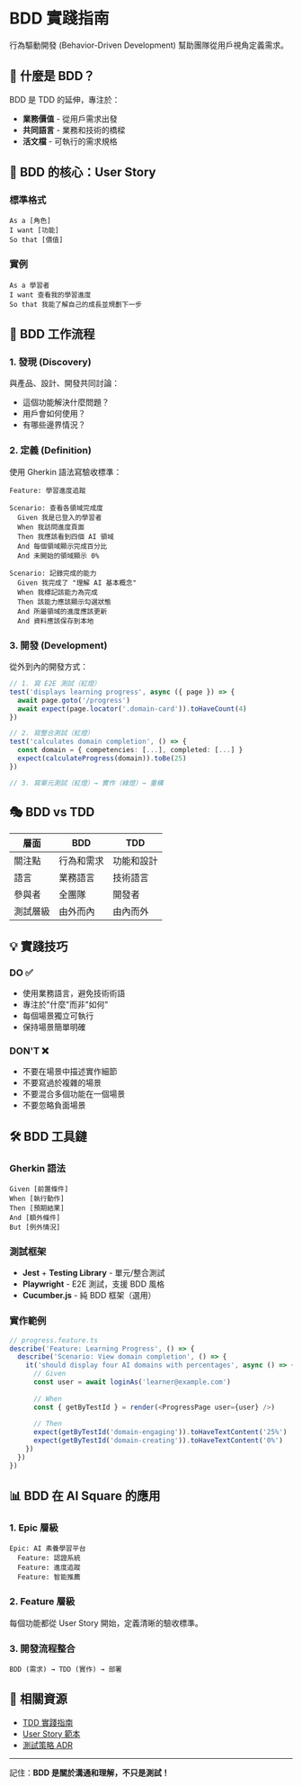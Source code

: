 # BDD 實踐指南

行為驅動開發 (Behavior-Driven Development) 幫助團隊從用戶視角定義需求。

## 🎯 什麼是 BDD？

BDD 是 TDD 的延伸，專注於：
- **業務價值** - 從用戶需求出發
- **共同語言** - 業務和技術的橋樑
- **活文檔** - 可執行的需求規格

## 📝 BDD 的核心：User Story

### 標準格式
```gherkin
As a [角色]
I want [功能]
So that [價值]
```

### 實例
```gherkin
As a 學習者
I want 查看我的學習進度
So that 我能了解自己的成長並規劃下一步
```

## 🔄 BDD 工作流程

### 1. 發現 (Discovery)
與產品、設計、開發共同討論：
- 這個功能解決什麼問題？
- 用戶會如何使用？
- 有哪些邊界情況？

### 2. 定義 (Definition)
使用 Gherkin 語法寫驗收標準：

```gherkin
Feature: 學習進度追蹤

Scenario: 查看各領域完成度
  Given 我是已登入的學習者
  When 我訪問進度頁面
  Then 我應該看到四個 AI 領域
  And 每個領域顯示完成百分比
  And 未開始的領域顯示 0%

Scenario: 記錄完成的能力
  Given 我完成了 "理解 AI 基本概念" 
  When 我標記該能力為完成
  Then 該能力應該顯示勾選狀態
  And 所屬領域的進度應該更新
  And 資料應該保存到本地
```

### 3. 開發 (Development)
從外到內的開發方式：
```typescript
// 1. 寫 E2E 測試（紅燈）
test('displays learning progress', async ({ page }) => {
  await page.goto('/progress')
  await expect(page.locator('.domain-card')).toHaveCount(4)
})

// 2. 寫整合測試（紅燈）
test('calculates domain completion', () => {
  const domain = { competencies: [...], completed: [...] }
  expect(calculateProgress(domain)).toBe(25)
})

// 3. 寫單元測試（紅燈）→ 實作（綠燈）→ 重構
```

## 🎭 BDD vs TDD

| 層面 | BDD | TDD |
|------|-----|-----|
| 關注點 | 行為和需求 | 功能和設計 |
| 語言 | 業務語言 | 技術語言 |
| 參與者 | 全團隊 | 開發者 |
| 測試層級 | 由外而內 | 由內而外 |

## 💡 實踐技巧

### DO ✅
- 使用業務語言，避免技術術語
- 專注於"什麼"而非"如何"
- 每個場景獨立可執行
- 保持場景簡單明確

### DON'T ❌
- 不要在場景中描述實作細節
- 不要寫過於複雜的場景
- 不要混合多個功能在一個場景
- 不要忽略負面場景

## 🛠️ BDD 工具鏈

### Gherkin 語法
```gherkin
Given [前置條件]
When [執行動作]
Then [預期結果]
And [額外條件]
But [例外情況]
```

### 測試框架
- **Jest** + **Testing Library** - 單元/整合測試
- **Playwright** - E2E 測試，支援 BDD 風格
- **Cucumber.js** - 純 BDD 框架（選用）

### 實作範例
```typescript
// progress.feature.ts
describe('Feature: Learning Progress', () => {
  describe('Scenario: View domain completion', () => {
    it('should display four AI domains with percentages', async () => {
      // Given
      const user = await loginAs('learner@example.com')
      
      // When
      const { getByTestId } = render(<ProgressPage user={user} />)
      
      // Then
      expect(getByTestId('domain-engaging')).toHaveTextContent('25%')
      expect(getByTestId('domain-creating')).toHaveTextContent('0%')
    })
  })
})
```

## 📊 BDD 在 AI Square 的應用

### 1. Epic 層級
```gherkin
Epic: AI 素養學習平台
  Feature: 認證系統
  Feature: 進度追蹤
  Feature: 智能推薦
```

### 2. Feature 層級
每個功能都從 User Story 開始，定義清晰的驗收標準。

### 3. 開發流程整合
```
BDD (需求) → TDD (實作) → 部署
```

## 🔗 相關資源

- [TDD 實踐指南](./tdd-guide.md)
- [User Story 範本](../product/epics/)
- [測試策略 ADR](../../decisions/ADR-002-test-strategy.md)

---

記住：**BDD 是關於溝通和理解，不只是測試！**